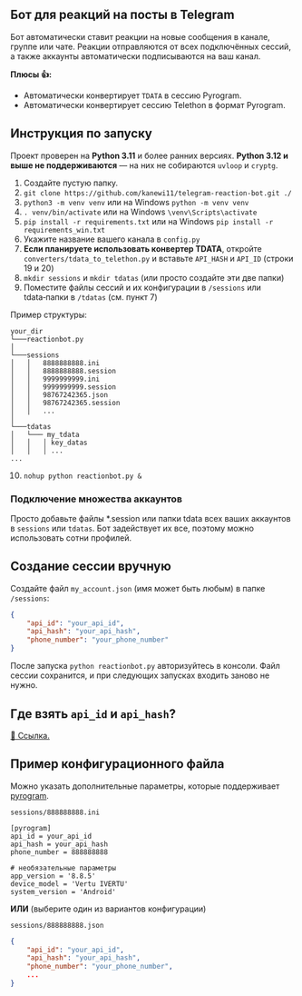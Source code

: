## Бот для реакций на посты в Telegram

Бот автоматически ставит реакции на новые сообщения в канале, группе или чате. Реакции отправляются от всех подключённых сессий, а также аккаунты автоматически подписываются на ваш канал.

**Плюсы 👍:**
* Автоматически конвертирует `TDATA` в сессию Pyrogram.
* Автоматически конвертирует сессию Telethon в формат Pyrogram.

## Инструкция по запуску
Проект проверен на **Python 3.11** и более ранних версиях.
**Python 3.12 и выше не поддерживаются** — на них не собираются `uvloop` и `cryptg`.

1. Создайте пустую папку.
2. `git clone https://github.com/kanewi11/telegram-reaction-bot.git ./`
3. `python3 -m venv venv` или на Windows `python -m venv venv`
4. `. venv/bin/activate` или на Windows `\venv\Scripts\activate`
5. `pip install -r requirements.txt` или на Windows `pip install -r requirements_win.txt`
6. Укажите название вашего канала в `config.py`
7. **Если планируете использовать конвертер TDATA**, откройте `converters/tdata_to_telethon.py` и вставьте `API_HASH` и `API_ID` (строки 19 и 20)
8. `mkdir sessions` и `mkdir tdatas` (или просто создайте эти две папки)
9. Поместите файлы сессий и их конфигурации в `/sessions` или tdata‑папки в `/tdatas` (см. пункт 7)

Пример структуры:
```
your_dir
└───reactionbot.py
│
└───sessions
│   │   8888888888.ini
│   │   8888888888.session
│   │   9999999999.ini
│   │   9999999999.session
│   │   98767242365.json
│   │   98767242365.session
│   │   ...
│
└───tdatas
│   └─── my_tdata
│   │   │ key_datas
│   │   │ ...
...
```
10. `nohup python reactionbot.py &`

### Подключение множества аккаунтов
Просто добавьте файлы *.session или папки tdata всех ваших аккаунтов в `sessions` или `tdatas`. Бот задействует их все, поэтому можно использовать сотни профилей.

## Создание сессии вручную
Создайте файл `my_account.json` (имя может быть любым) в папке `/sessions`:
```json
{
    "api_id": "your_api_id",
    "api_hash": "your_api_hash",
    "phone_number": "your_phone_number"
}
```
После запуска `python reactionbot.py` авторизуйтесь в консоли. Файл сессии сохранится, и при следующих запусках входить заново не нужно.

## Где взять `api_id` и `api_hash`?
[🔗 Ссылка.](https://my.telegram.org/auth)

## Пример конфигурационного файла
Можно указать дополнительные параметры, которые поддерживает [pyrogram](https://github.com/pyrogram/pyrogram).

`sessions/888888888.ini`
```
[pyrogram]
api_id = your_api_id
api_hash = your_api_hash
phone_number = 888888888

# необязательные параметры
app_version = '8.8.5'
device_model = 'Vertu IVERTU'
system_version = 'Android'
```

**ИЛИ** (выберите один из вариантов конфигурации)

`sessions/888888888.json`
```json
{
    "api_id": "your_api_id",
    "api_hash": "your_api_hash",
    "phone_number": "your_phone_number",
    ...
}
```
